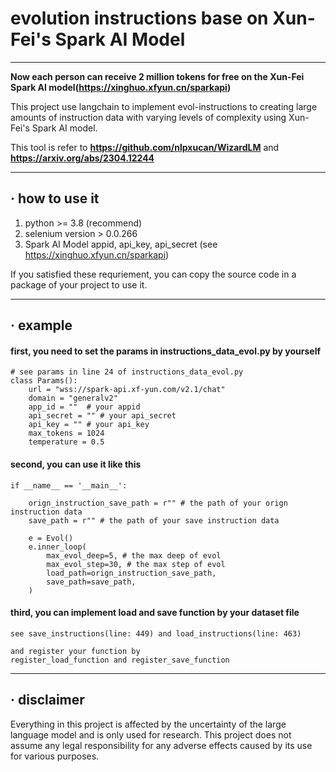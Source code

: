 # evolution instructions base on Xun-Fei's Spark AI Model

___

**Now each person can receive 2 million tokens for free on the Xun-Fei Spark AI model(https://xinghuo.xfyun.cn/sparkapi)**



This project use langchain to implement evol-instructions to creating large amounts of instruction data with varying 
levels of complexity using Xun-Fei's Spark AI model.

This tool is refer to **https://github.com/nlpxucan/WizardLM** and **https://arxiv.org/abs/2304.12244**


---

## · how to use it

1. python >= 3.8 (recommend)
2. selenium version > 0.0.266
3. Spark AI Model appid, api_key, api_secret (see https://xinghuo.xfyun.cn/sparkapi)

If you satisfied these requriement, you can copy the source code in a package of your project to use it.

---

## · example


#### first, you need to set the params in instructions_data_evol.py by yourself

```        
# see params in line 24 of instructions_data_evol.py
class Params():
    url = "wss://spark-api.xf-yun.com/v2.1/chat"
    domain = "generalv2"
    app_id = ""  # your appid
    api_secret = "" # your api_secret
    api_key = "" # your api_key
    max_tokens = 1024
    temperature = 0.5

```

#### second, you can use it like this

```
if __name__ == '__main__':

    orign_instruction_save_path = r"" # the path of your orign instruction data
    save_path = r"" # the path of your save instruction data

    e = Evol()
    e.inner_loop(
        max_evol_deep=5, # the max deep of evol
        max_evol_step=30, # the max step of evol
        load_path=orign_instruction_save_path,
        save_path=save_path,
    )
```

#### third, you can implement load and save function by your dataset file



```
see save_instructions(line: 449) and load_instructions(line: 463)

and register your function by 
register_load_function and register_save_function
```

---

## · disclaimer

Everything in this project is affected by the uncertainty of the large language model and is only used for research. This project does not assume any legal responsibility for any adverse effects caused by its use for various purposes.
